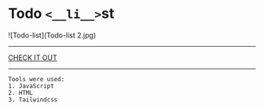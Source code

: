 # Todo `<__li__>`st




![Todo-list](Todo-list 2.jpg)
___
[CHECK IT OUT](https://angelinalos.github.io/todo-list/)
___
``` 
Tools were used:
1. JavaScript
2. HTML
3. Tailwindcss
```
